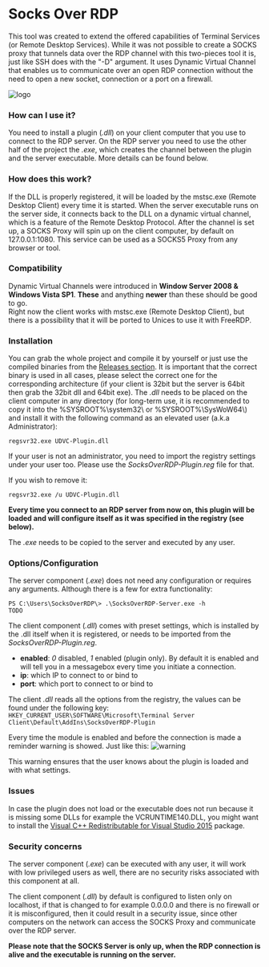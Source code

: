 # Socks Over RDP #
This tool was created to extend the offered capabilities of Terminal Services (or Remote Desktop Services). While it was not possible to create a SOCKS proxy that tunnels data over the RDP channel with this two-pieces tool it is, just like SSH does with the "-D" argument.
It uses Dynamic Virtual Channel that enables us to communicate over an open RDP connection without the need to open a new socket, connection or a port on a firewall. 

![logo](https://github.com/earthquake/SocksOverRDP/blob/master/misc/SocksOverRDP.png?raw=true)

### How can I use it? ###
You need to install a plugin (*.dll*) on your client computer that you use to connect to the RDP server. On the RDP server you need to use the other half of the project the *.exe*, which creates the channel between the plugin and the server executable. 
More details can be found below.

### How does this work? ###
If the DLL is properly registered, it will be loaded by the mstsc.exe (Remote Desktop Client) every time it is started. When the server executable runs on the server side, it connects back to the DLL on a dynamic virtual channel, which is a feature of the Remote Desktop Protocol. After the channel is set up, a SOCKS Proxy will spin up on the client computer, by default on 127.0.0.1:1080. This service can be used as a SOCKS5 Proxy from any browser or tool.

### Compatibility ###
Dynamic Virtual Channels were introduced in **Window Server 2008 & Windows Vista SP1**. **These** and anything **newer** than these should be good to go.  
Right now the client works with mstsc.exe (Remote Desktop Client), but there is a possibility that it will be ported to Unices to use it with FreeRDP.

### Installation ###
You can grab the whole project and compile it by yourself or just use the compiled binaries from the [Releases section](https://github.com/earthquake/SocksOverRDP/releases). It is important that the correct binary is used in all cases, please select the correct one for the corresponding architecture (if your client is 32bit but the server is 64bit then grab the 32bit dll and 64bit exe).
The *.dll* needs to be placed on the client computer in any directory (for long-term use, it is recommended to copy it into the %SYSROOT%\\system32\\ or %SYSROOT%\\SysWoW64\\) and install it with the following command as an elevated user (a.k.a Administrator): 

`regsvr32.exe UDVC-Plugin.dll`

If your user is not an administrator, you need to import the registry settings under your user too. Please use the *SocksOverRDP-Plugin.reg* file for that.

If you wish to remove it: 

`regsvr32.exe /u UDVC-Plugin.dll`

**Every time you connect to an RDP server from now on, this plugin will be loaded and will configure itself as it was specified in the registry (see below).**

The *.exe* needs to be copied to the server and executed by any user.


### Options/Configuration ###
The server component (*.exe*) does not need any configuration or requires any arguments. Although there is a few for extra functionality:
```
PS C:\Users\SocksOverRDP\> .\SocksOverRDP-Server.exe -h
TODO
```

The client component (*.dll*) comes with preset settings, which is installed by the .dll itself when it is registered, or needs to be imported from the *SocksOverRDP-Plugin.reg*.
* **enabled**: *0* disabled, *1* enabled (plugin only). By default it is enabled and will tell you in a messagebox every time you initiate a connection.
* **ip**: which IP to connect to or bind to
* **port**: which port to connect to or bind to

The client *.dll*  reads all the options from the registry, the values can be found under the following key:
`HKEY_CURRENT_USER\SOFTWARE\Microsoft\Terminal Server Client\Default\AddIns\SocksOverRDP-Plugin`
  
Every time the module is enabled and before the connection is made a reminder warning is showed. Just like this:
![warning](https://github.com/earthquake/SocksOverRDP/blob/master/misc/warning.png?raw=true)

This warning ensures that the user knows about the plugin is loaded and with what settings.


### Issues
In case the plugin does not load or the executable does not run because it is missing some DLLs for example the VCRUNTIME140.DLL, you might want to install the [Visual C++ Redistributable for Visual Studio 2015](https://www.microsoft.com/en-us/download/details.aspx?id=48145) package.

### Security concerns ###
The server component (*.exe*) can be executed with any user, it will work with low privileged users as well, there are no security risks associated with this component at all.

The client component (*.dll*) by default is configured to listen only on localhost, if that is changed to for example 0.0.0.0 and there is no firewall or it is misconfigured, then it could result in a security issue, since other computers on the network can access the SOCKS Proxy and communicate over the RDP server. 

**Please note that the SOCKS Server is only up, when the RDP connection is alive and the executable is running on the server.**
